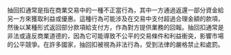 抽回扣通常是指在商業交易中的一種不正當行為，其中一方通過返還一部分資金給另一方來獲取利益或優惠。這種行為可能涉及在交易中支付超過合理金額的款項，然後以某種形式返回部分款項給支付方，作為對方提供業務的回報。抽回扣通常是非法或違反商業道德的，因為它可能導致不公平的交易條件和利益衝突，影響市場的公平競爭。在許多國家，抽回扣被視為非法行為，受到法律的嚴格禁止和處罰。